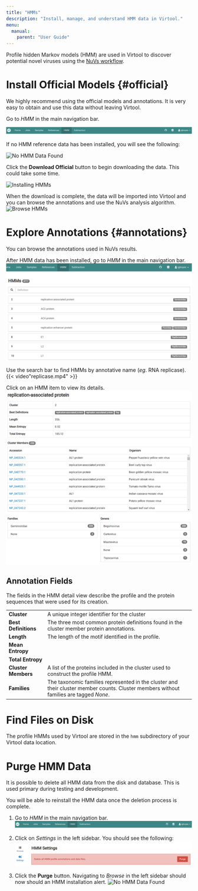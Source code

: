 ```yaml
---
title: "HMMs"
description: "Install, manage, and understand HMM data in Virtool."
menu:
  manual:
    parent: "User Guide"
---
```


Profile hidden Markov models (HMM) are used in Virtool to discover potential novel viruses using the [NuVs workflow](/docs/manual/sci_nuvs).

# Install Official Models {#official}

We highly recommend using the official models and annotations. It is very easy to obtain and use this data without leaving Virtool.

Go to _HMM_ in the main navigation bar.

   ![HHM in Main Navigation Bar](nav.png)

If no HMM reference data has been installed, you will see the following:

   ![No HMM Data Found](/docs/manual/tut_hmms/no_data.png)

Click the **Download Official** button to begin downloading the data. This could take some time.

   ![Installing HMMs](/docs/manual/tut_hmms/installing.png)

When the download is complete, the data will be imported into Virtool and you can browse the annotations and use the NuVs analysis algorithm.
   ![Browse HMMs](/docs/manual/tut_hmms/top.png)

# Explore Annotations {#annotations}

You can browse the annotations used in NuVs results.

After HMM data has been installed, go to _HMM_ in the main navigation bar.
   ![Browse HMMs](browse.png)

Use the search bar to find HMMs by annotative name (_eg_. RNA replicase).
   {{< video"replicase.mp4" >}}

Click on an HMM item to view its details.
   ![Browse HMMs](detail.png)

## Annotation Fields

The fields in the HMM detail view describe the profile and the protein sequences that were used for its creation.

|                      |                                                                                                                                        |
| -------------------- | -------------------------------------------------------------------------------------------------------------------------------------- |
| **Cluster**          | A unique integer identifier for the cluster                                                                                            |
| **Best Definitions** | The three most common protein definitions found in the cluster member protein annotations.                                             |
| **Length**           | The length of the motif identified in the profile.                                                                                     |
| **Mean Entropy**     |                                                                                                                                        |
| **Total Entropy**    |                                                                                                                                        |
| **Cluster Members**  | A list of the proteins included in the cluster used to construct the profile HMM.                                                      |
| **Families**         | The taxonomic families represented in the cluster and their cluster member counts. Cluster members without families are tagged _None_. |

# Find Files on Disk

The profile HMMs used by Virtool are stored in the `hmm` subdirectory of your Virtool data location.

# Purge HMM Data

It is possible to delete all HMM data from the disk and database. This is used primary during testing and development.

You will be able to reinstall the HMM data once the deletion process is complete.

1. Go to _HMM_ in the main navigation bar.
   ![HMM Navigation Bar](nav.png)

2. Click on _Settings_ in the left sidebar. You should see the following:
   ![Purge in Settings](purge.png)

3. Click the **Purge** button. Navigating to _Browse_ in the left sidebar should now should an HMM installation alert.
   ![No HMM Data Found](/docs/manual/tut_hmms/no_data.png)
